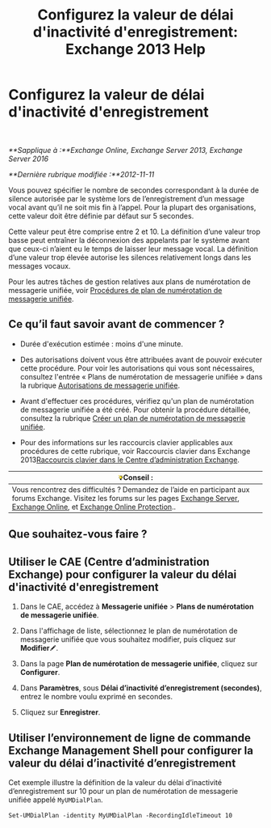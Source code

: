 ﻿---
title: "Configurez la valeur de délai d'inactivité d'enregistrement: Exchange 2013 Help"
TOCTitle: Configurez la valeur de délai d'inactivité d'enregistrement
ms:assetid: a7fb9a09-fde9-447d-ad2c-95598405e99b
ms:mtpsurl: https://technet.microsoft.com/fr-fr/library/Ee423550(v=EXCHG.150)
ms:contentKeyID: 50478840
ms.date: 05/23/2018
mtps_version: v=EXCHG.150
ms.translationtype: MT
---

# Configurez la valeur de délai d'inactivité d'enregistrement

 

_**Sapplique à :**Exchange Online, Exchange Server 2013, Exchange Server 2016_

_**Dernière rubrique modifiée :**2012-11-11_

Vous pouvez spécifier le nombre de secondes correspondant à la durée de silence autorisée par le système lors de l’enregistrement d’un message vocal avant qu’il ne soit mis fin à l’appel. Pour la plupart des organisations, cette valeur doit être définie par défaut sur 5 secondes.

Cette valeur peut être comprise entre 2 et 10. La définition d’une valeur trop basse peut entraîner la déconnexion des appelants par le système avant que ceux-ci n’aient eu le temps de laisser leur message vocal. La définition d’une valeur trop élevée autorise les silences relativement longs dans les messages vocaux.

Pour les autres tâches de gestion relatives aux plans de numérotation de messagerie unifiée, voir [Procédures de plan de numérotation de messagerie unifiée](um-dial-plan-procedures-exchange-2013-help.md).

## Ce qu’il faut savoir avant de commencer ?

  - Durée d'exécution estimée : moins d'une minute.

  - Des autorisations doivent vous être attribuées avant de pouvoir exécuter cette procédure. Pour voir les autorisations qui vous sont nécessaires, consultez l'entrée « Plans de numérotation de messagerie unifiée » dans la rubrique [Autorisations de messagerie unifiée](unified-messaging-permissions-exchange-2013-help.md).

  - Avant d'effectuer ces procédures, vérifiez qu'un plan de numérotation de messagerie unifiée a été créé. Pour obtenir la procédure détaillée, consultez la rubrique [Créer un plan de numérotation de messagerie unifiée](create-a-um-dial-plan-exchange-2013-help.md).

  - Pour des informations sur les raccourcis clavier applicables aux procédures de cette rubrique, voir Raccourcis clavier dans Exchange 2013[Raccourcis clavier dans le Centre d’administration Exchange](keyboard-shortcuts-in-the-exchange-admin-center-exchange-online-protection-help.md).

<table>
<thead>
<tr class="header">
<th><img src="images/Bb125224.tip(EXCHG.150).gif" title="Conseil" alt="Conseil" />Conseil :</th>
</tr>
</thead>
<tbody>
<tr class="odd">
<td>Vous rencontrez des difficultés ? Demandez de l’aide en participant aux forums Exchange. Visitez les forums sur les pages <a href="https://go.microsoft.com/fwlink/p/?linkid=60612">Exchange Server</a>, <a href="https://go.microsoft.com/fwlink/p/?linkid=267542">Exchange Online</a>, et <a href="https://go.microsoft.com/fwlink/p/?linkid=285351">Exchange Online Protection</a>..</td>
</tr>
</tbody>
</table>


## Que souhaitez-vous faire ?

## Utiliser le CAE (Centre d’administration Exchange) pour configurer la valeur du délai d'inactivité d'enregistrement

1.  Dans le CAE, accédez à **Messagerie unifiée** \> **Plans de numérotation de messagerie unifiée**.

2.  Dans l'affichage de liste, sélectionnez le plan de numérotation de messagerie unifiée que vous souhaitez modifier, puis cliquez sur **Modifier**![Icône Modifier](images/Bb124582.6f53ccb2-1f13-4c02-bea0-30690e6ea71d(EXCHG.150).gif "Icône Modifier").

3.  Dans la page **Plan de numérotation de messagerie unifiée**, cliquez sur **Configurer**.

4.  Dans **Paramètres**, sous **Délai d’inactivité d’enregistrement (secondes)**, entrez le nombre voulu exprimé en secondes.

5.  Cliquez sur **Enregistrer**.

## Utiliser l’environnement de ligne de commande Exchange Management Shell pour configurer la valeur du délai d’inactivité d’enregistrement

Cet exemple illustre la définition de la valeur du délai d’inactivité d’enregistrement sur 10 pour un plan de numérotation de messagerie unifiée appelé `MyUMDialPlan`.

    Set-UMDialPlan -identity MyUMDialPlan -RecordingIdleTimeout 10

